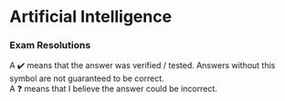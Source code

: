 # Artificial Intelligence

### Exam Resolutions
A ✔️ means that the answer was verified / tested. Answers without this symbol are not guaranteed to be correct.  
A ❓ means that I believe the answer could be incorrect.
